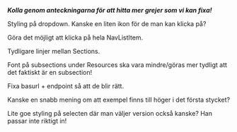 ***Kolla genom anteckningarna för att hitta mer grejer som vi kan fixa!*** 


Styling på dropdown. Kanske en liten ikon för de man kan klicka på? 

Göra det möjligt att klicka på hela NavListItem. 

Tydligare linjer mellan Sections. 

Font på subsections under Resources ska vara mindre/göras mer tydligt att det faktiskt är en subsection! 

Fixa basurl + endpoint så att de blir rätt. 

Kanske en snabb mening om att exempel finns till höger i det första stycket? 

Lite goe styling på selecten där man väljer version också kanske? Han passar inte riktigt in! 
